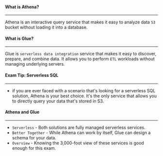 #### What is Athena?

___
Athena is an interactive query service that makes it easy to analyze data `S3` bucket without loading it into a
database.

#### What is Glue?

___
Glue is `serverless data integration` service that makes it easy to discover, prepare, and combine data. It allows you
to perform `ETL` workloads without managing underlying servers.

#### Exam Tip: Serverless SQL

___

* if you are ever faced with a scenario that's looking for a serverless SQL solution, Athena is your best choice. It's
  the only service that allows you to directly query your data that's stored in S3.

#### Athena and Glue

___

* `Serverless` - Both solutions are fully managed serverless services.
* `Better Together` - While Athena can work by itself, Glue can design a schema for your data.
* `Overview` - Knowing the 3,000-foot view of these services is good enough for this exam.